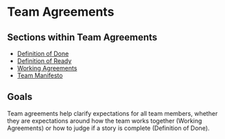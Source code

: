 # Team Agreements

## Sections within Team Agreements

* [Definition of Done](definition-of-done/readme.md)
* [Definition of Ready](definition-of-ready/readme.md)
* [Working Agreements](working-agreements/readme.md)
* [Team Manifesto](team-manifesto/readme.md)

## Goals

Team agreements help clarify expectations for all team members, whether they are expectations around how the team works together (Working Agreements) or how to judge if a story is complete (Definition of Done).

